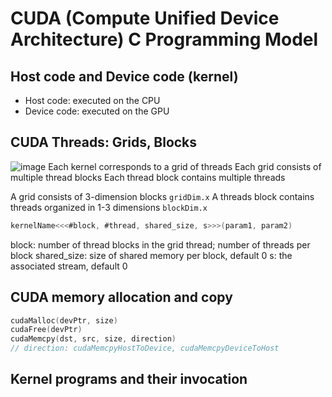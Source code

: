 # CUDA (Compute Unified Device Architecture) C Programming Model

## Host code and Device code (kernel)
- Host code: executed on the CPU
- Device code: executed on the GPU



## CUDA Threads: Grids, Blocks
![image](https://user-images.githubusercontent.com/44856918/119154527-d3fdb100-ba84-11eb-8784-5686473972c0.png)
Each kernel corresponds to a grid of threads
Each grid consists of multiple thread blocks
Each thread block contains multiple threads

A grid consists of 3-dimension blocks ``` gridDim.x ```
A threads block contains threads organized in 1-3 dimensions ``` blockDim.x ```

```c
kernelName<<<#block, #thread, shared_size, s>>>(param1, param2)
```
block: number of thread blocks in the grid
thread; number of threads per block
shared_size: size of shared memory per block, default 0
s: the associated stream, default 0

## CUDA memory allocation and copy
```c
cudaMalloc(devPtr, size)
cudaFree(devPtr)
cudaMemcpy(dst, src, size, direction)
// direction: cudaMemcpyHostToDevice, cudaMemcpyDeviceToHost
```

## Kernel programs and their invocation
